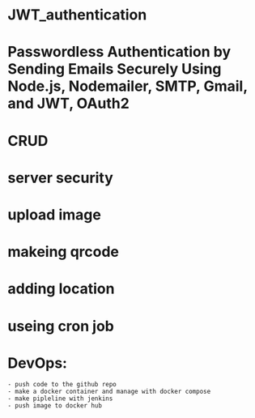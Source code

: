 # JWT_authentication

# Passwordless Authentication by Sending Emails Securely Using Node.js, Nodemailer, SMTP, Gmail, and JWT, OAuth2

# CRUD
# server security
# upload image
# makeing qrcode
# adding location
# useing cron job

# DevOps:
    - push code to the github repo
    - make a docker container and manage with docker compose
    - make pipleline with jenkins
    - push image to docker hub